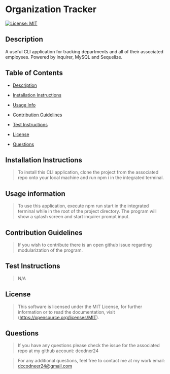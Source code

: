 # Organization Tracker 
[![License: MIT](https://img.shields.io/badge/License-MIT-yellow.svg)](https://opensource.org/licenses/MIT)
 
## Description  
<a name="descrip"></a>
A useful CLI application for tracking departments and all of their associated employees. Powered by inquirer, MySQL and Sequelize. 
 
## Table of Contents 
- [Description](#description)

- [Installation Instructions](#instructions) 

- [Usage Info](#usage) 

- [Contribution Guidelines](#contributions) 

- [Test Instructions](#tests) 

- [License](#license) 

- [Questions](#questions) 

 
## Installation Instructions 
<a name="instr"></a> 
 
>To install this CLI application, clone the project from the associated repo onto your local machine and run npm i in the integrated terminal. 
 
## Usage information 
<a name="usage"></a>  
 
>To use this application, execute npm run start in the integrated terminal while in the root of the project directory. The program will show a splash screen and start inquirer prompt input. 
 
## Contribution Guidelines 
<a name="contribution"></a>  
 
>If you wish to contribute there is an open github issue regarding modularization of the program. 
 
## Test Instructions 
<a name="testing"></a>  
 
>N/A 
 
## License 
<a name="licence"></a>  
>This software is licensed under the MIT License, for further information or to read the documentation, visit (https://opensource.org/licenses/MIT). 
 
## Questions 
<a name="questions"></a> 

>If you have any questions please check the issue for the associated repo at my github account: dcodner24 

>For any additional questions, feel free to contact me at my work email: dccodneer24@gmail.com